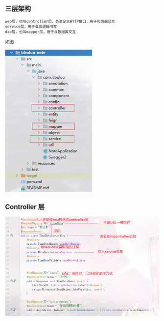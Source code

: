 ## 三层架构

    web层，也叫controller层，负责定义HTTP接口，用于和页面交互
    service层，用于业务逻辑书写
    dao层，也叫mapper层，用于与数据库交互

如图

![](spring/三层架构.png)

## Controller 层

![](spring/controller.png)
